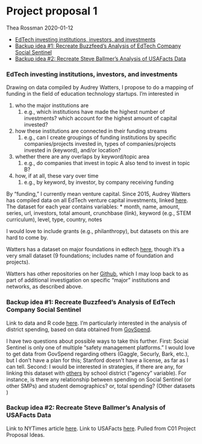 Project proposal 1
================
Thea Rossman
2020-01-12

  - [EdTech investing institutions, investors, and
    investments](#edtech-investing-institutions-investors-and-investments)
  - [Backup idea \#1: Recreate Buzzfeed’s Analysis of EdTech Company
    Social
    Sentinel](#backup-idea-1-recreate-buzzfeeds-analysis-of-edtech-company-social-sentinel)
  - [Backup idea \#2: Recreate Steve Ballmer’s Analysis of USAFacts
    Data](#backup-idea-2-recreate-steve-ballmers-analysis-of-usafacts-data)

### EdTech investing institutions, investors, and investments

Drawing on data compiled by Audrey Watters, I propose to do a mapping of
funding in the field of education technology startups. I’m interested in

1.  who the major institutions are
    1)  e.g., which institutions have made the highest number of
        investments? which account for the highest amount of capital
        invested?
2.  how these institutions are connected in their funding streams
    1)  e.g., can I create groupings of funding institutions by specific
        companies/projects invested in, types of companies/projects
        invested in (keyword), and/or location?
3.  whether there are any overlaps by keyword/topic area
    1)  e.g., do companies that invest in topic A also tend to invest in
        topic B?
4.  how, if at all, these vary over time
    1)  e.g., by keyword, by investor, by company receiving funding

By “funding,” I currently mean venture capital. Since 2015, Audrey
Watters has compiled data on all EdTech venture capital investments,
linked
[here](https://github.com/Hack-Education-Data/investments/tree/master/_data).
The dataset for each year contains variables: \* month, name, amount,
series, url, investors, total amount, crunchbase (link), keyword (e.g.,
STEM curriculum), level, type, country, notes

I would love to include grants (e.g., philanthropy), but datasets on
this are hard to come by.

Watters has a dataset on major foundations in edtech
[here](https://github.com/Hack-Education-Data/foundations/blob/master/_data/foundations.yaml),
though it’s a very small dataset (9 foundations; includes name of
foundation and projects).

Watters has other repositories on her
[Github](https://github.com/Hack-education-data?page=1), which I may
loop back to as part of additional investigation on specific “major”
institutions and networks, as described above.

### Backup idea \#1: Recreate Buzzfeed’s Analysis of EdTech Company Social Sentinel

Link to data and R code
[here](https://buzzfeednews.github.io/2019-10-social-sentinel/). I’m
particularly interested in the analysis of district spending, based on
data obtained from [GovSpend](https://www.govspend.com).

I have two questions about possible ways to take this further. First:
Social Sentinel is only one of multiple “safety management platforms.” I
would love to get data from GovSpend regarding others (Gaggle, Securly,
Bark, etc.), but I don’t have a plan for this; Stanford doesn’t have a
license, as far as I can tell. Second: I would be interested in
strategies, if there are any, for linking this dataset with
[others](https://educationdata.urban.org/data-explorer/school-districts/)
by school district (“agency” variable). For instance, is there any
relationship between spending on Social Sentinel (or other SMPs) and
student demographics? or, total spending? (Other datasets )

### Backup idea \#2: Recreate Steve Ballmer’s Analysis of USAFacts Data

Link to NYTimes article
[here](https://www.nytimes.com/2017/04/17/business/dealbook/steve-ballmer-serves-up-a-fascinating-data-trove.html).
Link to USAFacts [here](https://usafacts.org). Pulled from C01 Project
Proposal Ideas.
